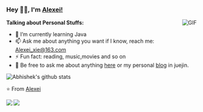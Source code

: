 ### Hey 👋🏽, I'm [Alexei!](https://github.com/Alexei-xie) 


  <img align="right" alt="GIF" src="https://media.giphy.com/media/836HiJc7pgzy8iNXCn/giphy.gif" />

**Talking about Personal Stuffs:**

- 🌱 I’m currently learning Java
- 📫 Ask me about anything you want if I know, reach me: Alexei_xie@163.com
- ⚡ Fun fact: reading, music,movies and so on
- 💬 Be free to ask me about anything [here](https://github.com/Alexei-xie/Alexei-xie/issues) or my personal [blog](https://juejin.cn/user/2151062928108397/posts) in juejin.


  


![Abhishek's github stats](https://github-readme-stats.vercel.app/api?username=Alexei-xie&show_icons=true&hide_border=true)


⭐️ From [Alexei](https://github.com/Alexei-xie)


<a href="https://github.com/Alexei-xie/psersonal">
  <img align="left" src="https://github-readme-stats.vercel.app/api/pin/?username=Alexei-xie&repo=psersonal" />
</a>

<a href="https://github.com/Alexei-xie/springboot-demo">
  <img align="left" src="https://github-readme-stats.vercel.app/api/pin/?username=Alexei-xie&repo=springboot-demo" />
</a>

